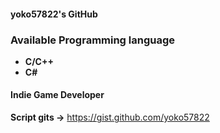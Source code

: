 #### yoko57822's GitHub
### Available Programming language
* **C/C++**
* **C#**



#### Indie Game Developer

**Script gits ->** https://gist.github.com/yoko57822

<!--
**yoko57822/yoko57822** is a ✨ _special_ ✨ repository because its `README.md` (this file) appears on your GitHub profile.

Here are some ideas to get you started:

- 🔭 I’m currently working on ...
- 🌱 I’m currently learning ...
- 👯 I’m looking to collaborate on ...
- 🤔 I’m looking for help with ...
- 💬 Ask me about ...
- 📫 How to reach me: ...
- 😄 Pronouns: ...
- ⚡ Fun fact: ...
-->
